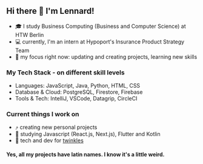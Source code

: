 ## Hi there 👋 I'm Lennard!

- 🎓 I study Business Computing (Business and Computer Science) at HTW Berlin
- 💻 currently, I'm an intern at Hypoport's Insurance Product Strategy Team
- :brain: my focus right now: updating and creating projects, learning new skills

### My Tech Stack - on different skill levels
- Languages: JavaScript, Java, Python, HTML, CSS
- Database & Cloud: PostgreSQL, Firestore, Firebase
- Tools & Tech: IntelliJ, VSCode, Datagrip, CircleCI

### Current things I work on
- ⤴️ creating new personal projects
- 📖 studying Javascript (React.js, Next.js), Flutter and Kotlin
- :iphone: tech and dev for [twinkles](https://twinkles.rocks/)

#### Yes, all my projects have latin names. I know it's a little weird.
